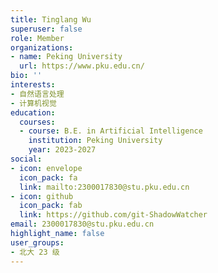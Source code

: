 ```yaml
---
title: Tinglang Wu
superuser: false
role: Member
organizations:
- name: Peking University
  url: https://www.pku.edu.cn/
bio: ''
interests:
- 自然语言处理
- 计算机视觉
education:
  courses:
  - course: B.E. in Artificial Intelligence
    institution: Peking University
    year: 2023-2027
social:
- icon: envelope
  icon_pack: fa
  link: mailto:2300017830@stu.pku.edu.cn
- icon: github
  icon_pack: fab
  link: https://github.com/git-ShadowWatcher
email: 2300017830@stu.pku.edu.cn
highlight_name: false
user_groups:
- 北大 23 级
---
```

